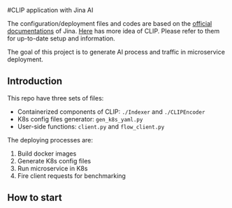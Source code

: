 #CLIP application with Jina AI

The configuration/deployment files and codes are based on the [official documentations](https://docs.jina.ai/cloud-nativeness/kubernetes/) of Jina. 
[Here](https://clip-as-service.jina.ai) has more idea of CLIP.
Please refer to them for up-to-date setup and information.

The goal of this project is to generate AI process and traffic in microservice deployment.

## Introduction

This repo have three sets of files:
- Containerized components of CLIP: `./Indexer` and `./CLIPEncoder`
- K8s config files generator: `gen_k8s_yaml.py`
- User-side functions: `client.py` and `flow_client.py`

The deploying processes are:
1. Build docker images
2. Generate K8s config files
3. Run microservice in K8s
4. Fire client requests for benchmarking

## How to start
